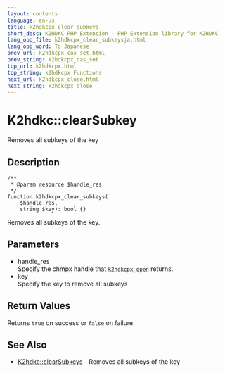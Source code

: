 ```yaml
---
layout: contents
language: en-us
title: k2hdkcpx_clear_subkeys
short_desc: K2HDKC PHP Extension - PHP Extension library for K2HDKC
lang_opp_file: k2hdkcpx_clear_subkeysja.html
lang_opp_word: To Japanese
prev_url: k2hdkcpx_cas_set.html
prev_string: k2hdkcpx_cas_set
top_url: k2hdkcpx.html
top_string: k2hdkcpx Functions
next_url: k2hdkcpx_close.html
next_string: k2hdkcpx_close
---
```


# K2hdkc::clearSubkey
Removes all subkeys of the key

## Description

```
/**
 * @param resource $handle_res
 */
function k2hdkcpx_clear_subkeys(
    $handle_res,
    string $key): bool {}
```

Removes all subkeys of the key.

## Parameters
- handle_res  
Specify the chmpx handle that [`k2hdkcpx_open`](k2hdkcpx_open.html) returns.
- key  
Specify the key to remove all subkeys


## Return Values
Returns `true` on success or `false` on failure. 

## See Also
- [K2hdkc::clearSubkeys](k2hdkc_class_clearsubkeys.html) - Removes all subkeys of the key
